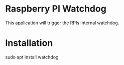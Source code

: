 # Raspberry PI Watchdog

This application will trigger the RPIs internal watchdog.

# Installation

sudo apt install watchdog